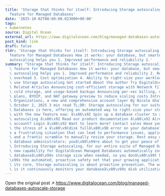```yaml
---
title: 'Storage that thinks for itself: Introducing Storage autoscaling, the newest
  feature for Managed Databases'
date: '2025-10-02T08:00:00.023000+00:00'
tags:
- kubernetes
source: Digital Ocean
external_url: https://www.digitalocean.com/blog/managed-databases-autoscale-storage
post_kind: link
draft: false
tldr: 'Storage that thinks for itself: Introducing Storage autoscaling, the newest
  feature for Managed Databases How it works: your database, but smarter How Storage
  autoscaling helps you 1. Improved performance and reliability 2.'
summary: "Storage that thinks for itself: Introducing Storage autoscaling, the newest\
  \ feature for Managed Databases How it works: your database, but smarter How Storage\
  \ autoscaling helps you 1. Improved performance and reliability 2. Reduced operational\
  \ overhead 3. Cost optimization 4. Ability to right-size your workloads How developers\
  \ use Storage autoscaling Get started About the author Try DigitalOcean for free\
  \ Related Articles Announcing cost-efficient storage with Network file storage,\
  \ cold storage, and usage-based backups Announcing per-sec billing, new Droplet\
  \ plans, BYOIP, and NAT gateway preview to reduce scaling costs Introducing DigitalOcean\
  \ Organizations, a new and comprehensive account layer By Nicole Ghalwash Published:\
  \ October 2, 2025 3 min read TL;DR: Storage autoscaling for our suite of Managed\
  \ Databases is here, offering an automated way to right-size your storage. Get started\
  \ with the new feature now: â\x86\x92 Spin up a database cluster to access Storage\
  \ autoscaling â\x86\x92 Read our product documentation â\x86\x92 Already have an\
  \ account? Login â\x86\x92 Want to learn more? Contact sales Have you ever experienced\
  \ the stress of a â\x80\x9Cdisk fullâ\x80\x9D error on your database? Itâ\x80\x99\
  s a frustrating situation that can lead to performance issues, application downtime,\
  \ and a frantic scramble to manually resize your storage. Rest easy developers and\
  \ database administrators: youâ\x80\x99re about to get your peace of mind back.\
  \ Introducing Storage autoscaling, for our entire suite of Managed Databases. This\
  \ new capability for DigitalOcean Managed Databases automatically increases your\
  \ databaseâ\x80\x99s storage size when needed, so you donâ\x80\x99t have to. Itâ\x80\
  \x99s the automated, proactive safety net that your growing application needs. At\
  \ its core, Storage autoscaling is about proactive prevention. The way it works\
  \ is it continuously monitors your databaseâ\x80\x99s disk utilization."
---
```

Open the original post ↗ https://www.digitalocean.com/blog/managed-databases-autoscale-storage
